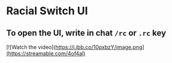 # Racial Switch UI

## To open the UI, write in chat `/rc` or `.rc` key

[![Watch the video](https://i.ibb.co/10pxbzY/image.png](https://streamable.com/4of4al)

